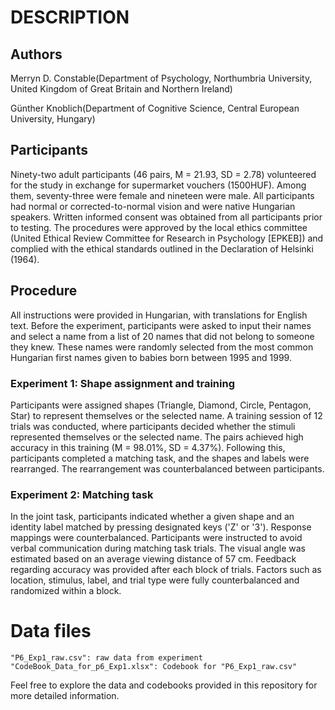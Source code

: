 # DESCRIPTION

## Authors

Merryn D. Constable(Department of Psychology, Northumbria University, United Kingdom of Great Britain and Northern Ireland)

Günther Knoblich(Department of Cognitive Science, Central European University, Hungary)

## Participants

Ninety-two adult participants (46 pairs, M = 21.93, SD = 2.78) volunteered for the study in exchange for supermarket vouchers (1500HUF). Among them, seventy-three were female and nineteen were male. All participants had normal or corrected-to-normal vision and were native Hungarian speakers. Written informed consent was obtained from all participants prior to testing. The procedures were approved by the local ethics committee (United Ethical Review Committee for Research in Psychology [EPKEB]) and complied with the ethical standards outlined in the Declaration of Helsinki (1964).

## Procedure

All instructions were provided in Hungarian, with translations for English text. Before the experiment, participants were asked to input their names and select a name from a list of 20 names that did not belong to someone they knew. These names were randomly selected from the most common Hungarian first names given to babies born between 1995 and 1999.

### Experiment 1: Shape assignment and training

Participants were assigned shapes (Triangle, Diamond, Circle, Pentagon, Star) to represent themselves or the selected name. A training session of 12 trials was conducted, where participants decided whether the stimuli represented themselves or the selected name. The pairs achieved high accuracy in this training (M = 98.01%, SD = 4.37%). Following this, participants completed a matching task, and the shapes and labels were rearranged. The rearrangement was counterbalanced between participants.

### Experiment 2: Matching task

In the joint task, participants indicated whether a given shape and an identity label matched by pressing designated keys ('Z' or '3'). Response mappings were counterbalanced. Participants were instructed to avoid verbal communication during matching task trials. The visual angle was estimated based on an average viewing distance of 57 cm. Feedback regarding accuracy was provided after each block of trials. Factors such as location, stimulus, label, and trial type were fully counterbalanced and randomized within a block.

# Data files

```
"P6_Exp1_raw.csv": raw data from experiment 
"CodeBook_Data_for_p6_Exp1.xlsx": Codebook for "P6_Exp1_raw.csv"
```

Feel free to explore the data and codebooks provided in this repository for more detailed information.
